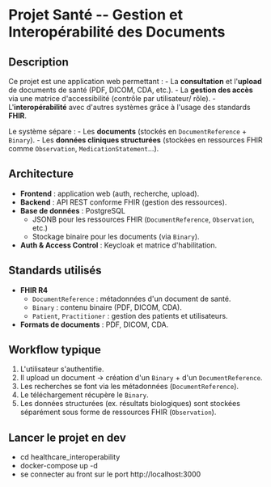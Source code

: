 # Projet Santé -- Gestion et Interopérabilité des Documents

## Description

Ce projet est une application web permettant : - La **consultation** et
l'**upload** de documents de santé (PDF, DICOM, CDA, etc.). - La
**gestion des accès** via une matrice d'accessibilité (contrôle par
utilisateur/ rôle). - L'**interopérabilité** avec d'autres systèmes
grâce à l'usage des standards **FHIR**.

Le système sépare : - Les **documents** (stockés en
`DocumentReference` + `Binary`). - Les **données cliniques structurées**
(stockées en ressources FHIR comme `Observation`,
`MedicationStatement`...).

## Architecture

-   **Frontend** : application web (auth, recherche, upload).
-   **Backend** : API REST conforme FHIR (gestion des ressources).
-   **Base de données** : PostgreSQL
    -   JSONB pour les ressources FHIR (`DocumentReference`,
        `Observation`, etc.)
    -   Stockage binaire pour les documents (via `Binary`).
-   **Auth & Access Control** : Keycloak et matrice d'habilitation.

## Standards utilisés

-   **FHIR R4**
    -   `DocumentReference` : métadonnées d'un document de santé.
    -   `Binary` : contenu binaire (PDF, DICOM, CDA).
    -   `Patient`, `Practitioner` : gestion des patients et
        utilisateurs.
-   **Formats de documents** : PDF, DICOM, CDA.

## Workflow typique

1.  L'utilisateur s'authentifie.
2.  Il upload un document → création d'un `Binary` + d'un
    `DocumentReference`.
3.  Les recherches se font via les métadonnées (`DocumentReference`).
4.  Le téléchargement récupère le `Binary`.
5.  Les données structurées (ex. résultats biologiques) sont stockées
    séparément sous forme de ressources FHIR (`Observation`).

## Lancer le projet en dev

-   cd healthcare_interoperability
-   docker-compose up -d
-   se connecter au front sur le port http://localhost:3000

